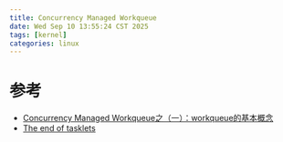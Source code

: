 ```yaml
---
title: Concurrency Managed Workqueue
date: Wed Sep 10 13:55:24 CST 2025
tags: [kernel]
categories: linux
---
```




<!--more-->

# 参考

- [Concurrency Managed Workqueue之（一）：workqueue的基本概念](http://www.wowotech.net/irq_subsystem/workqueue.html)
- [The end of tasklets](https://lwn.net/Articles/960041/)
